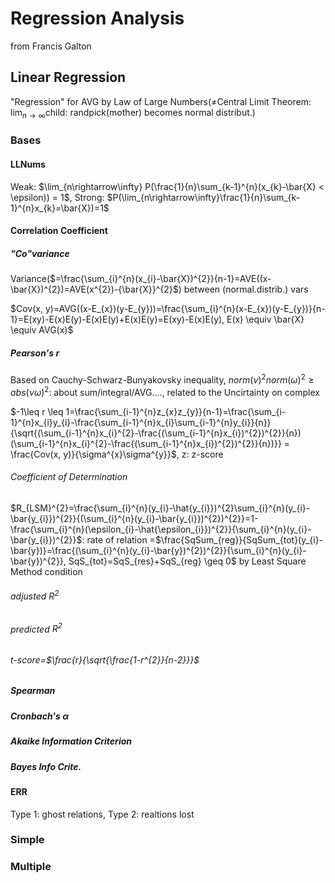 # Regression Analysis

from Francis Galton

## Linear Regression

"Regression" for AVG by Law of Large Numbers($\neq$Central Limit Theorem: $\lim_{n\rightarrow\infty}$child: randpick(mother) becomes normal distribut.)

### Bases

#### LLNums

Weak: $\lim_{n\rightarrow\infty} P(\frac{1}{n}\sum_{k-1}^{n}(x_{k}-\bar{X} < \epsilon)) = 1$, Strong: $P(\lim_{n\rightarrow\infty}\frac{1}{n}\sum_{k-1}^{n}x_{k}=\bar{X})=1$

#### Correlation Coefficient

##### "Co"variance

Variance($=\frac{\sum_{i}^{n}(x_{i}-\bar{X})^{2}}{n-1}=AVE((x-\bar{X})^{2})=AVE(x^{2})-{\bar{X}}^{2}$) between (normal.distrib.) vars

$Cov(x, y)=AVG((x-E_{x})(y-E_{y}))=\frac{\sum_{i}^{n}(x-E_{x})(y-E_{y})}{n-1}=E(xy)-E(x)E(y)-E(x)E(y)+E(x)E(y)=E(xy)-E(x)E(y), E(x) \equiv \bar{X} \equiv AVG(x)$

##### Pearson's r

Based on Cauchy-Schwarz-Bunyakovsky inequality, $norm(\nu)^{2}norm(\omega)^{2} \geq abs(\nu\dot\omega)^{2}$: about sum/integral/AVG...., related to the Uncirtainty on complex

$-1\leq r \leq 1=\frac{\sum_{i-1}^{n}z_{x}z_{y}}{n-1}=\frac{\sum_{i-1}^{n}x_{i}y_{i}-\frac{\sum_{i-1}^{n}x_{i}\sum_{i-1}^{n}y_{i}}{n}}{\sqrt{(\sum_{i-1}^{n}x_{i}^{2}-\frac{(\sum_{i-1}^{n}x_{i})^{2})^{2}}{n})(\sum_{i-1}^{n}x_{i}^{2}-\frac{(\sum_{i-1}^{n}x_{i})^{2})^{2}}{n})}} = \frac{Cov(x, y)}{\sigma^{x}\sigma^{y}}$, z: z-score

###### Coefficient of Determination

$R_{LSM}^{2}=\frac{\sum_{i}^{n}(y_{i}-\hat{y_{i}})^{2}\sum_{i}^{n}(y_{i}-\bar{y_{i}})^{2}}{(\sum_{i}^{n}(y_{i}-\bar{y_{i}})^{2})^{2}}=1-\frac{\sum_{i}^{n}(\epsilon_{i}-\hat{\epsilon_{i}})^{2}}{\sum_{i}^{n}(y_{i}-\bar{y_{i}})^{2}}$: rate of relation =$\frac{SqSum_{reg}}{SqSum_{tot}(y_{i}-\bar{y})}=\frac{(\sum_{i}^{n}(y_{i}-\bar{y})^{2})^{2}}{\sum_{i}^{n}(y_{i}-\bar{y})^{2}}, SqS_{tot}=SqS_{res}+SqS_{reg} \geq 0$ by Least Square Method condition

###### adjusted $R^{2}$

###### predicted $R^{2}$

###### t-score=$\frac{r}{\sqrt{\frac{1-r^{2}}{n-2}}}$

##### Spearman

##### Cronbach's $\alpha$

##### Akaike Information Criterion

##### Bayes Info Crite.

#### ERR

Type 1: ghost relations, Type 2: realtions lost

### Simple

### Multiple